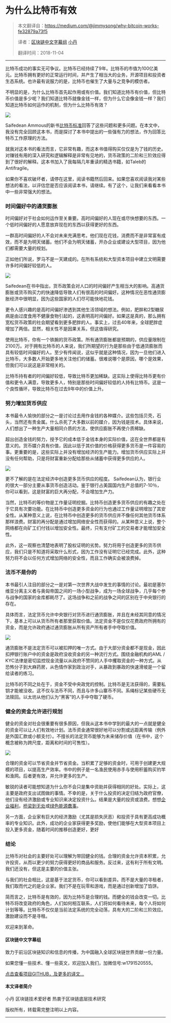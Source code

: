 
# 为什么比特币有效

> 本文翻译自：https://medium.com/@jimmysong/why-bitcoin-works-fe32879a73f5
> 
> 译者：[区块链中文字幕组](https://github.com/BlockchainTranslator/EOS) [小丹](https://github.com/zhuangjun)
> 
> 翻译时间：2018-11-04

----------------------------------------------------


比特币成功的事实无可争议。比特币已经持续了9年。比特币的市值为100亿美元。比特币拥有更好的正常运行时间，并产生了相当大的业务，开源项目和投资者生态系统。也许最有说服力的是，比特币也催生了大量与之竞争的模仿者。

不明显的是，为什么比特币首先起作用或有价值。我们知道比特币有价值，但比特币价值是多少呢？我们知道比特币就像金钱一样，但为什么它会像金钱一样？我们知道比特币如何运作的机制，但为什么比特币有效？

![][2]

Saifedean Ammous的新书[比特币标准][3]回答了这些问题和更多问题。在本文中，我没有完全回顾这本书，而是探讨了本书中提出的一些强有力的想法，作为回答比特币工作原理的方法。

就我对这本书的看法而言，它非常有趣，而这本书值得购买仅仅是为了钱的历史。对赚钱有用的深入研究和逻辑解释是非常有见地的，货币政策的二阶和三阶效应得到了很好的解释。这本书加入了我每隔几年重读的精选书籍，如Taleb的Antifragile。

如果你不喜欢破坏者，请停在这里，阅读书籍然后回来。如果您喜欢阅读我对某些想法的看法，以评估您是否应该阅读本书，请继续。有了这个，让我们来看看本书中一些非常强大的想法。

### 时间偏好中的通货膨胀

时间偏好对于社会如何运作至关重要。高时间偏好的人现在或尽快想要的东西。一个低时间偏好的人愿意放弃现在的东西以获得更好的东西。

一群高时间偏好的人不会对未来充满思考。他们现在花钱，消费而不是非常富有成效，而不是为明天储蓄。他们不会为明天储蓄，开办企业或建设大型项目，因为他们都需要大量的规划。

正如他们所说，罗马不是一天建成的。在所有系统和大型资本项目中建立文明需要许多时间偏好较低的人。

![][5]

Saifedean在书中指出，货币政策会对人口的时间偏好产生相当大的影响。高通货膨胀或货币购买力的快速降低导致人们有​​很高的时间偏好。这种情况在恶性通货膨胀经济中很明显，因为这些国家的人们尽可能快地花钱。

更令人感兴趣的是高时间偏好渗透到其他生活领域的想法。例如，肥胖和2型糖尿病是由过度食用不健康食物引起的，这表明高时间偏好。如果这是真的，那么拥有宽松货币政策的社会期望看到更多肥胖的人。事实上，过去40年来，全球肥胖症增加了两倍。显然，相关性不是因果关系，但这值得研究。

使用比特币，你有一个铁腕的货币政策。所有通货膨胀都是预期的，供应量限制在2100万。对于拥有比特币的人来说，我们所期望的行为是那些由于低通货膨胀而具有较低时间偏好的人。至少有传闻说，这似乎就是这种情况，因为一旦他们进入比特币，大多数人开始更多地关注他们的储蓄。很难说哪个是原因，哪个是效果，但我们可以说这是非常相关的。

比特币持有者的时间偏好较低，导致比特币更加稀缺。这实际上使得比特币更有价值和更令人满意，导致更多人，特别是那些时间偏好较低的人持有比特币。这是一个良性循环，导致比特币在过去9年中的价值上升。

### 努力增加货币供应

本书最令人愉快的部分之一是讨论过去用作金钱的各种媒介。这些包括贝壳，石头，当然还有贵金属。什么杀死了大多数以前的媒介，因为钱是技术。具体来说，人们想出了一种生产大量相同介质的方法，使供应膨胀不再使介质稀缺。

超出创造金钱的努力，授予它的成本低于金钱本身的实际价值，这在全世界都是有意义的。货币媒介具有价值，因此以低于其价值的价格获得更多货币是一件容易的事。更重要的是，这些实际上并没有增加经济的生产能力。增加货币供应实际上并没有任何帮助，只是将财富重新分配给那些从储蓄中获得更多供应的人。

![][7]

更不了解的是在法定经济中创造更多货币供应的程度。 Saifedean认为，银行业的很大一部分主要从事货币创造活动。鉴于银行占美国国内生产总值的7-10％，你可以看到，这是财富的巨大再分配，不会增加生产力。

当然，比特币的等价物是工作量证明挖掘。比特币创造更多货币供应的有趣之处在于它具有次要功能。在比特币中创造更多资金的行为也通过工作量证明增加了其安全性。从某种意义上说，在比特币中创造更多的货币供应并不像任何其他货币体系那样浪费。财富的再分配是通过增加网络安全性而获得的。从某种意义上说，整个网络都在向矿工们付钱以增加安全性。最终，只有支付矿工的交易者才能增加安全性。

此外，这一观察也清楚地表明了股权证明的劣势。努力将用于创造更多的货币供应，我们只是不知道将采取什么形式，因为工作没有证明它已经完成。此外，这种努力将不会以任何方式增加网络的安全性，而且工作确实会被浪费掉。

### 法币不是你的

本书最引人注目的部分之一是对第一次世界大战中发生的事情的讨论。最初是塞尔维亚分离主义者与奥匈帝国之间的一场小型战争，成为一场全球战争，几乎每个参与战争的国家的金库都耗尽了。这场战争和之前的战争之间的区别在于中央银行的存在。

具体而言，法定货币允许中央银行对货币进行通货膨胀，并且在未经其同意的情况下，基本上可以从货币所有者那里获取价值。法定资金不是仅仅花费政府所拥有的资金，而是允许政府通过通货膨胀从所有资产所有者手中夺取价值。

![][9]

通货膨胀不是法定货币可以被扣押的唯一方式。由于大部分资金都不是现金，因此扣押银行账户中的资金是政府没收资金的另一种流行方式。围绕金融机构的AML / KYC法律是密切监控现金流量以从政府不赞同的人手中攫取资金的一种方式。从恐怖分子到大麻药房，从色情作家到政治对手，从暴政到暴政的快速滑坡是一个留给读者的练习。

比特币的不同之处在于，资金不受中央政党的控制。比特币是无法获得的，需要私钥才能被没收。这不仅与法币不同，而且与许多山寨币不同。系绳标记某些硬币无法赎回。以太坊从他们认为“黑客”的人手中夺取了硬币。

### 健全的资金允许进行规划

健全的资金对社会很重要有很多原因，但我从这本书中学到的最大的一点就是健全的资金可以让人们有效地计划。法币资金通常很好地可以分割或远距离传输（例外是外国汇款或小额支付）。不擅长的法定货币能够为未来储存价值（在书中，这个概念被称为跨尺度，距离和时间的可售性）。

![][11]

合理的资金可以节省资金并节省资金。当积累了足够的资金时，可用于创建更大规模的项目，以提高生产效率。书中的例子是一名渔民使用赤手与使用积蓄购买钓竿和渔网。后者更有效，并允许更多的生产。

敏锐的读者可能想知道为什么你不会只是集中资助并获得相同的好处。实际上，这主要是政府支出试图做的事情。不幸的是，关于什么投资的决定归结为政府官僚，他们没有经济激励或专业知识来决定投资什么。结果是大量的投资或浪费。想想[企业福利][12]，[桥梁到无处][13]或[绿色能源蠢事][14]。

另一方面，企业家有巨大的经济激励（尤其是损失厌恶）和投资于具有更高成功概率的专业知识。此外，成功的企业家获得更多奖励，使他们能够在大型资本项目上投入更多资金，随着时间的推移创造更好，更好

### 结论

比特币对社会的主要好处可以理解为带回健全的钱。合理的资金允许资本积累，允许投资，从而以更少的努力获得更好的商品和服务。反过来，这有利于所有文明。我们还没有，但这是主要的价值主张。

与我们的社会相比，这是基于法定货币，你可以看到差异。而不是大量的寻租者，我们取而代之的是企业家。我们不是在玩零和游戏，而是通过创新增加了馅饼。

简而言之，比特币是有效的，因为比特币是合理的钱。而健全的钱会改变一切。比特币将改变政府的角色，人们如何相互联系，人们将如何看待未来，每个人将如何计划等等。比特币不仅仅是当前法定系统的完全动荡，具有大的二阶和三阶效应。激励建设而不是寻租。

欢迎来到革命。

[1]: https://cdn-images-1.medium.com/freeze/max/75/1*4Sh2DEyCUtt0r53YtMtwgg.jpeg?q=20
[2]: https://cdn-images-1.medium.com/max/2000/1*4Sh2DEyCUtt0r53YtMtwgg.jpeg
[3]: https://www.amazon.com/Bitcoin-Standard-Decentralized-Alternative-Central/dp/1119473861/ref=sr_1_1?ie=UTF8&qid=1523847026&sr=8-1&keywords=the+bitcoin+standard
[4]: https://cdn-images-1.medium.com/freeze/max/75/0*Jb8EOLiYhy_GaCaM.jpg?q=20
[5]: https://cdn-images-1.medium.com/max/2000/0*Jb8EOLiYhy_GaCaM.jpg
[6]: https://cdn-images-1.medium.com/freeze/max/75/0*9i4laDLu_pRWeIOA.?q=20
[7]: https://cdn-images-1.medium.com/max/2000/0*9i4laDLu_pRWeIOA.
[8]: https://cdn-images-1.medium.com/freeze/max/75/0*OPmBmYw99z5FUnD8.jpg?q=20
[9]: https://cdn-images-1.medium.com/max/2000/0*OPmBmYw99z5FUnD8.jpg
[10]: https://cdn-images-1.medium.com/freeze/max/75/0*nv0qaNCQsSDm5hqg.jpeg?q=20
[11]: https://cdn-images-1.medium.com/max/2000/0*nv0qaNCQsSDm5hqg.jpeg
[12]: https://www.heritage.org/testimony/corporate-welfare-wastes-taxpayer-and-economic-resources
[13]: https://www.heritage.org/budget-and-spending/report/the-bridge-nowhere-national-embarrassment
[14]: http://reason.com/archives/2011/09/13/the-renewable-energy-boondoggl



#### 区块链中文字幕组

致力于前沿区块链知识和信息的传播，为中国融入全球区块链世界贡献一份力量。

如果您懂一些技术、懂一些英文，欢迎加入我们，加微信号:w1791520555。

[点击查看项目GITHUB，及更多的译文...](https://github.com/BlockchainTranslator/EOS)

#### 本文译者简介

小丹 区块链技术爱好者  热衷于区块链底层技术研究

版权所有，转载需完整注明以上内容。

----------------------------------------------------
